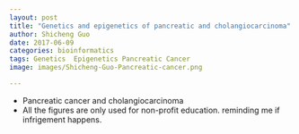 ```yaml
---
layout: post
title: "Genetics and epigenetics of pancreatic and cholangiocarcinoma"
author: Shicheng Guo
date: 2017-06-09
categories: bioinformatics
tags: Genetics  Epigenetics Pancreatic Cancer
image: images/Shicheng-Guo-Pancreatic-cancer.png	

---
```








* Pancreatic cancer and cholangiocarcinoma
* All the figures are only used for non-profit education. reminding me if infrigement happens.
